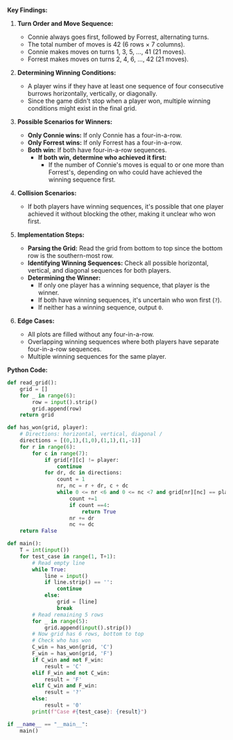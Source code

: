 **Key Findings:**

1. **Turn Order and Move Sequence:**
   - Connie always goes first, followed by Forrest, alternating turns.
   - The total number of moves is 42 (6 rows × 7 columns).
   - Connie makes moves on turns 1, 3, 5, ..., 41 (21 moves).
   - Forrest makes moves on turns 2, 4, 6, ..., 42 (21 moves).

2. **Determining Winning Conditions:**
   - A player wins if they have at least one sequence of four consecutive burrows horizontally, vertically, or diagonally.
   - Since the game didn't stop when a player won, multiple winning conditions might exist in the final grid.

3. **Possible Scenarios for Winners:**
   - **Only Connie wins:** If only Connie has a four-in-a-row.
   - **Only Forrest wins:** If only Forrest has a four-in-a-row.
   - **Both win:** If both have four-in-a-row sequences.
     - **If both win, determine who achieved it first:**
       - If the number of Connie's moves is equal to or one more than Forrest's, depending on who could have achieved the winning sequence first.

4. **Collision Scenarios:**
   - If both players have winning sequences, it's possible that one player achieved it without blocking the other, making it unclear who won first.

5. **Implementation Steps:**
   - **Parsing the Grid:** Read the grid from bottom to top since the bottom row is the southern-most row.
   - **Identifying Winning Sequences:** Check all possible horizontal, vertical, and diagonal sequences for both players.
   - **Determining the Winner:**
     - If only one player has a winning sequence, that player is the winner.
     - If both have winning sequences, it's uncertain who won first (`?`).
     - If neither has a winning sequence, output `0`.

6. **Edge Cases:**
   - All plots are filled without any four-in-a-row.
   - Overlapping winning sequences where both players have separate four-in-a-row sequences.
   - Multiple winning sequences for the same player.

**Python Code:**

```python
def read_grid():
    grid = []
    for _ in range(6):
        row = input().strip()
        grid.append(row)
    return grid

def has_won(grid, player):
    # Directions: horizontal, vertical, diagonal /
    directions = [(0,1),(1,0),(1,1),(1,-1)]
    for r in range(6):
        for c in range(7):
            if grid[r][c] != player:
                continue
            for dr, dc in directions:
                count = 1
                nr, nc = r + dr, c + dc
                while 0 <= nr <6 and 0 <= nc <7 and grid[nr][nc] == player:
                    count +=1
                    if count ==4:
                        return True
                    nr += dr
                    nc += dc
    return False

def main():
    T = int(input())
    for test_case in range(1, T+1):
        # Read empty line
        while True:
            line = input()
            if line.strip() == '':
                continue
            else:
                grid = [line]
                break
        # Read remaining 5 rows
        for _ in range(5):
            grid.append(input().strip())
        # Now grid has 6 rows, bottom to top
        # Check who has won
        C_win = has_won(grid, 'C')
        F_win = has_won(grid, 'F')
        if C_win and not F_win:
            result = 'C'
        elif F_win and not C_win:
            result = 'F'
        elif C_win and F_win:
            result = '?'
        else:
            result = '0'
        print(f"Case #{test_case}: {result}")

if __name__ == "__main__":
    main()
```